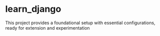 # learn_django
This project provides a foundational setup with essential configurations, ready for extension and experimentation
